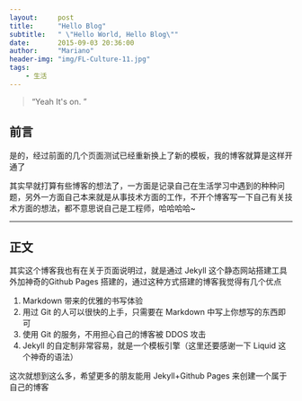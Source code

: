 ```yaml
---
layout:     post
title:      "Hello Blog"
subtitle:   " \"Hello World, Hello Blog\""
date:       2015-09-03 20:36:00
author:     "Mariano"
header-img: "img/FL-Culture-11.jpg"
tags:
    - 生活
---
```


> “Yeah It's on. ”


## 前言

是的，经过前面的几个页面测试已经重新换上了新的模板，我的博客就算是这样开通了


其实早就打算有些博客的想法了，一方面是记录自己在生活学习中遇到的种种问题，另外一方面自己本来就是从事技术方面的工作，不开个博客写一下自己有关技术方面的想法，都不意思说自己是工程师，哈哈哈哈~

---

## 正文

其实这个博客我也有在关于页面说明过，就是通过 Jekyll 这个静态网站搭建工具外加神奇的Github Pages 搭建的，通过这种方式搭建的博客我觉得有几个优点  
  
1. Markdown 带来的优雅的书写体验
2. 用过 Git 的人可以很快的上手，只需要在 Markdown 中写上你想写的东西即可
3. 使用 Git 的服务，不用担心自己的博客被 DDOS 攻击
4. Jekyll 的自定制非常容易，就是一个模板引擎（这里还要感谢一下 Liquid 这个神奇的语法） 

  
这次就想到这么多，希望更多的朋友能用 Jekyll+Github Pages 来创建一个属于自己的博客  
  
  




